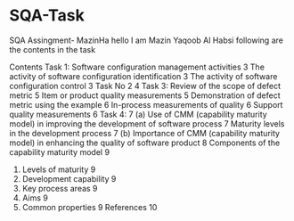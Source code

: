 # SQA-Task
SQA Assingment- MazinHa
hello I am Mazin Yaqoob Al Habsi
following are the contents in the task

Contents
Task 1: Software configuration management activities	3
The activity of software configuration identification	3
The activity of software configuration control	3
Task No 2	4
Task 3: Review of the scope of defect metric	5
Item or product quality measurements	5
Demonstration of defect metric using the example	6
In-process measurements of quality	6
Support quality measurements	6
Task 4:	7
(a)	Use of CMM (capability maturity model) in improving the development of software process	7
Maturity levels in the development process	7
(b)	Importance of CMM (capability maturity model) in enhancing the quality of software product	8
Components of the capability maturity model	9
1.	Levels of maturity	9
2.	Development capability	9
3.	Key process areas	9
4.	Aims	9
5.	Common properties	9
References	10

